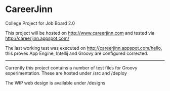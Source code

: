 CareerJinn
==========

College Project for Job Board 2.0

This project will be hosted on <a href="http://www.careerjinn.com">http://www.careerjinn.com</a> and tested via <a href="http://careerjinn.appspot.com/">http://careerjinn.appspot.com/</a>

The last working test was executed on  <a href="http://careerjinn.appspot.com/hello">http://careerjinn.appspot.com/hello</a>, this proves App Engine, Intellij and Groovy are configured corrected.

----

Currently this project contains a number of test files for Groovy experimentation.  These are hosted under /src and /deploy

The WIP web design is available under /designs
